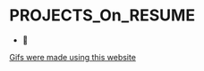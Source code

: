 # PROJECTS_On_RESUME

- 📱

















[Gifs were made using this website](https://ezgif.com/speed/ezgif-4-f389296878.gif)
